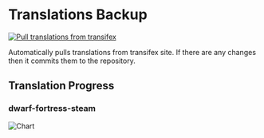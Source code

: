 # Translations Backup

[![Pull translations from transifex](https://github.com/dfint/translations-backup/actions/workflows/pull-translations.yml/badge.svg)](https://github.com/dfint/translations-backup/actions/workflows/pull-translations.yml)

Automatically pulls translations from transifex site. If there are any changes then it commits them to the repository.

## Translation Progress

### dwarf-fortress-steam

![Chart](https://quickchart.io/chart/render/sf-44a58d7a-1975-4f21-9339-7a8dee76212d)
<!--
### dwarf-fortress

![Chart](https://quickchart.io/chart/render/sf-1f398d3c-4457-4cce-9fb9-7e5c9b6527b9)
-->